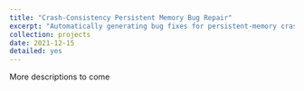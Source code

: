 ```yaml
---
title: "Crash-Consistency Persistent Memory Bug Repair"
excerpt: "Automatically generating bug fixes for persistent-memory crash-consistency bugs via transaction mechanism and source-to-source transformation.  <br/> <br/>   <a href='https://IKACE.github.io/files/PMCC_Bug_Repair_Report.pdf' class='btn btn-primary' > Report</a>   <br/><img src='/images/pmcc_bug_repair_overview.png' width='75%' height='75%'>"
collection: projects
date: 2021-12-15
detailed: yes
---
```



More descriptions to come

